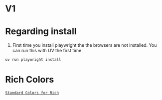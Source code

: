 # V1 

# Regarding install 

1. First time you install playwright the the browsers are not installed. You can run this with UV the first time

```py 
uv run playwright install
```

# Rich Colors 

[`Standard Colors for Rich`](https://rich.readthedocs.io/en/stable/appendix/colors.html?highlight=colors)